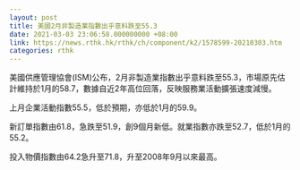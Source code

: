 ```yaml
---
layout: post
title: 美國2月非製造業指數出乎意料跌至55.3
date: 2021-03-03 23:06:58.000000000 +08:00
link: https://news.rthk.hk/rthk/ch/component/k2/1578599-20210303.htm
categories: rthk
---
```


美國供應管理協會(ISM)公布，2月非製造業指數出乎意料跌至55.3，市場原先估計維持於1月的58.7，數據自近2年高位回落，反映服務業活動擴張速度減慢。

上月企業活動指數55.5，低於預期，亦低於1月的59.9。

新訂單指數由61.8，急跌至51.9，創9個月新低。就業指數亦跌至52.7，低於1月的55.2。

投入物價指數由64.2急升至71.8，升至2008年9月以來最高。
